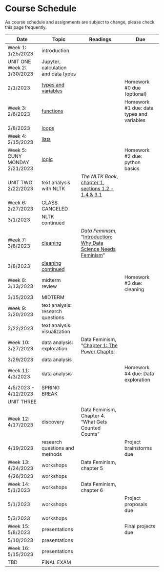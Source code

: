 # Course Schedule 

As course schedule and assignments are subject to change, please check this page frequently. 

| Date  | Topic  | Readings  | Due  |
|---|---|---|---|
| Week 1: 1/25/2023  | introduction  |   |   |
| UNIT ONE Week 2: 1/30/2023  | Jupyter, calculation and data types  |   | |
| 2/1/2023  | [types and variables](https://curriculum.dhinstitutes.org/workshops/python/lessons/?page=2)  |  | Homework #0 due (optional) |
| Week 3: 2/6/2023 |  [functions](https://curriculum.dhinstitutes.org/workshops/python/lessons/?page=6) |   | Homework #1 due: data types and variables  |
| 2/8/2023  |  [loops](https://curriculum.dhinstitutes.org/workshops/python/lessons/?page=8) |   |   |
| Week 4: 2/15/2023  | [lists](https://curriculum.dhinstitutes.org/workshops/python/lessons/?page=7) |   |  |
|  Week 5: CUNY MONDAY 2/21/2023 | [logic](https://curriculum.dhinstitutes.org/workshops/python/lessons/?page=9)  |   |  Homework #2 due: python basics |
|  UNIT TWO 2/22/2023 | text analysis with NLTK | *The NLTK Book*, [chapter 1, sections 1.2 - 1.4 & 3.1](https://www.nltk.org/book/ch01.html)  |   |
| Week 6: 2/27/2023  | CLASS CANCELED |  |   |
| 3/1/2023  | NLTK continued | | |
| Week 7: 3/6/2023  | [cleaning](https://curriculum.dhinstitutes.org/workshops/text-analysis/lessons/?page=9) | *Data Feminism*, "[Introduction: Why Data Science Needs Feminism](https://data-feminism.mitpress.mit.edu/pub/frfa9szd/release/6)"  |  |
| 3/8/2023  |  [cleaning continued ](https://curriculum.dhinstitutes.org/workshops/text-analysis/lessons/?page=9)  |   |   |
| Week 8: 3/13/2023  |  midterm review |  | Homework #3 due: cleaning  |
| 3/15/2023  |  MIDTERM |  |   |
|  Week 9: 3/20/2023 | text analysis: research questions |   |  |
| 3/22/2023  | text analysis: visualization |   |   |
|  Week 10: 3/27/2023 |  data analysis: exploration | Data Feminism, "[Chapter 1: The Power Chapter](https://data-feminism.mitpress.mit.edu/pub/vi8obxh7/release/4)  |  |
| 3/29/2023  |  data analysis | |   |
|  Week 11: 4/3/2023 |  data analysis |   | Homework #4 due: Data exploration  |
| 4/5/2023 - 4/12/2023  |  SPRING BREAK |   |   |
| UNIT THREE
Week 12: 4/17/2023  |  discovery | Data Feminism, Chapter 4. “What Gets Counted Counts”  |   |
|  4/19/2023 |  research questions and methods |   |  Project brainstorms due |
| Week 13: 4/24/2023  |  workshops | Data Feminism, chapter 5  |   |
| 4/26/2023  |  workshops |   |   |
|  Week 14: 5/1/2023 |  workshops |  Data Feminism, chapter 6 |   |
| 5/1/2023  |  workshops |   | Project proposals due  |
|  5/3/2023 |  workshops |   |   |
| Week 15: 5/8/2023  |  presentations |   |  Final projects due |
| 5/10/2023  |  presentations |   |   |
|  Week 16: 5/15/2023 |  presentations |   |   |
| TBD  |  FINAL EXAM |   |   |